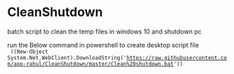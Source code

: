 # CleanShutdown
batch script to clean the temp files in windows 10 and shutdown pc

run the Below command in powershell to create desktop script file<br/>
<code>
((New-Object System.Net.WebClient).DownloadString('https://raw.githubusercontent.com/app-rahul/CleanShutdown/master/Clean%20shutdown.bat'))
</code>
